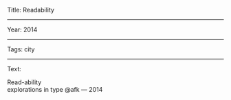 Title: Readability

----

Year: 2014

----

Tags: city

----

Text: 

Read-ability <br />
explorations in type @afk — 2014
